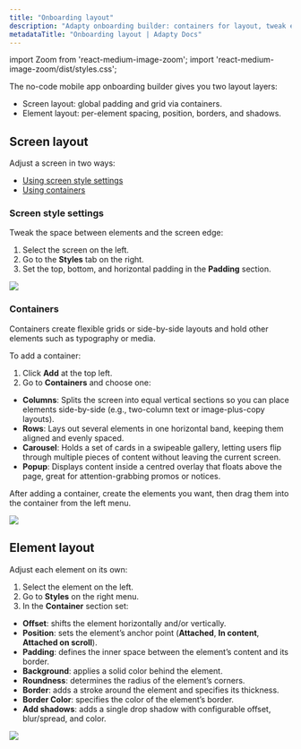 ```yaml
---
title: "Onboarding layout"
description: "Adapty onboarding builder: containers for layout, tweak element spacing and style."
metadataTitle: "Onboarding layout | Adapty Docs"
---
```


import Zoom from 'react-medium-image-zoom';
import 'react-medium-image-zoom/dist/styles.css';

The no-code mobile app onboarding builder gives you two layout layers: 
- Screen layout: global padding and grid via containers.
- Element layout: per-element spacing, position, borders, and shadows.

## Screen layout
Adjust a screen in two ways:
- [Using screen style settings](#screen-style-settings)
- [Using containers](#containers)

### Screen style settings
Tweak the space between elements and the screen edge:
1. Select the screen on the left.
2. Go to the **Styles** tab on the right.
3. Set the top, bottom, and horizontal padding in the **Padding** section.

<Zoom>
  <img src={require('./img/screen-layout.png').default}
  style={{
    border: '1px solid #727272', /* border width and color */
    width: '700px', /* image width */
    display: 'block', /* for alignment */
    margin: '0 auto' /* center alignment */
  }}
/>
</Zoom>

### Containers
Containers create flexible grids or side-by-side layouts and hold other elements such as typography or media.

To add a container:
1. Click **Add** at the top left.
2. Go to **Containers** and choose one:
- **Columns**: Splits the screen into equal vertical sections so you can place elements side-by-side (e.g., two-column text or image-plus-copy layouts).
- **Rows**: Lays out several elements in one horizontal band, keeping them aligned and evenly spaced.
- **Carousel**: Holds a set of cards in a swipeable gallery, letting users flip through multiple pieces of content without leaving the current screen.
- **Popup**: Displays content inside a centred overlay that floats above the page, great for attention-grabbing promos or notices.

After adding a container, create the elements you want, then drag them into the container from the left menu.

<Zoom>
  <img src={require('./img/containers.gif').default}
  style={{
    border: '1px solid #727272', /* border width and color */
    width: '700px', /* image width */
    display: 'block', /* for alignment */
    margin: '0 auto' /* center alignment */
  }}
/>
</Zoom>

## Element layout
Adjust each element on its own:
1. Select the element on the left.
2. Go to **Styles** on the right menu.
3. In the **Container** section set:
- **Offset**: shifts the element horizontally and/or vertically.
- **Position**: sets the element’s anchor point (**Attached**, **In content**, **Attached on scroll**).
- **Padding**: defines the inner space between the element’s content and its border.
- **Background**: applies a solid color behind the element.
- **Roundness**: determines the radius of the element’s corners.
- **Border**: adds a stroke around the element and specifies its thickness.
- **Border Color**: specifies the color of the element’s border.
- **Add shadows**: adds a single drop shadow with configurable offset, blur/spread, and color.

<Zoom>
  <img src={require('./img/element-layout.png').default}
  style={{
    border: '1px solid #727272', /* border width and color */
    width: '700px', /* image width */
    display: 'block', /* for alignment */
    margin: '0 auto' /* center alignment */
  }}
/>
</Zoom>
